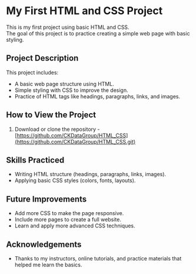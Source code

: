# My First HTML and CSS Project

This is my first project using basic HTML and CSS.  
The goal of this project is to practice creating a simple web page with basic styling.

## Project Description
This project includes:
- A basic web page structure using HTML.
- Simple styling with CSS to improve the design.
- Practice of HTML tags like headings, paragraphs, links, and images.

## How to View the Project
1. Download or clone the repository - [https://github.com/CKDataGroup/HTML_CSS](https://github.com/CKDataGroup/HTML_CSS.git)

## Skills Practiced
- Writing HTML structure (headings, paragraphs, links, images).
- Applying basic CSS styles (colors, fonts, layouts).

## Future Improvements
- Add more CSS to make the page responsive.
- Include more pages to create a full website.
- Learn and apply more advanced CSS techniques.

## Acknowledgements
- Thanks to my instructors, online tutorials, and practice materials that helped me learn the basics.

